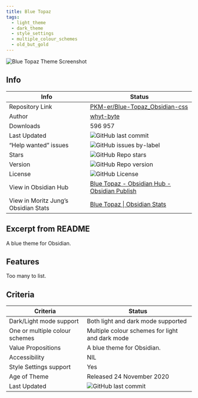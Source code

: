 ```yaml
---
title: Blue Topaz
tags:
  - light_theme
  - dark_theme
  - style_settings
  - multiple_colour_schemes
  - old_but_gold
---
```


![Blue Topaz Theme Screenshot](https://raw.githubusercontent.com/PKM-er/Blue-Topaz_Obsidian-css/refs/heads/master/preview_Blue%20Topaz.png)

## Info

|Info|Status|
|---|---|
|Repository Link|[PKM-er/Blue-Topaz_Obsidian-css](https://github.com/PKM-er/Blue-Topaz_Obsidian-css)|
|Author|[whyt-byte](https://github.com/whyt-byte)|
|Downloads|596 957|
|Last Updated|![GitHub last commit](https://img.shields.io/github/last-commit/PKM-er/Blue-Topaz_Obsidian-css?color=573E7A&amp;label=last%20update&amp;logo=github&amp;style=for-the-badge)|
|“Help wanted” issues|![GitHub issues by-label](https://img.shields.io/github/issues/PKM-er/Blue-Topaz_Obsidian-css/help%20wanted?color=573E7A&amp;logo=github&amp;style=for-the-badge)|
|Stars|![GitHub Repo stars](https://img.shields.io/github/stars/PKM-er/Blue-Topaz_Obsidian-css?color=573E7A&amp;logo=github&amp;style=for-the-badge)|
|Version|![GitHub Repo version](https://img.shields.io/github/v/release/PKM-er/Blue-Topaz_Obsidian-css?color=573E7A&amp;logo=github&amp;style=for-the-badge&sort=semver)|
|License|![GitHub License](https://img.shields.io/github/license/PKM-er/Blue-Topaz_Obsidian-css?style=for-the-badge)|
|View in Obsidian Hub|[Blue Topaz \- Obsidian Hub \- Obsidian Publish](https://publish.obsidian.md/hub/02+-+Community+Expansions/02.05+All+Community+Expansions/Themes/Blue+Topaz)|
|View in Moritz Jung’s Obsidian Stats|[Blue Topaz \| Obsidian Stats](https://www.moritzjung.dev/obsidian-stats/themes/blue-topaz/)|

## Excerpt from README

A blue theme for Obsidian.

## Features

Too many to list.

## Criteria

|Criteria|Status|
|---|---|
|Dark/Light mode support|Both light and dark mode supported|
|One or multiple colour schemes|Multiple colour schemes for light and dark mode|
|Value Propositions|A blue theme for Obsidian.|
|Accessibility|NIL|
|Style Settings support|Yes|
|Age of Theme|Released 24 November 2020|
|Last Updated|![GitHub last commit](https://img.shields.io/github/last-commit/PKM-er/Blue-Topaz_Obsidian-css?color=573E7A&amp;label=last%20update&amp;logo=github&amp;style=for-the-badge)|
